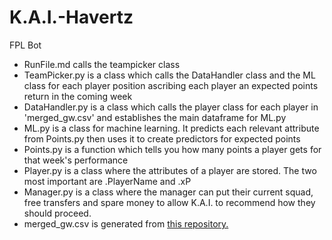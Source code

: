 # K.A.I.-Havertz
FPL Bot

- RunFile.md calls the teampicker class
- TeamPicker.py is a class which calls the DataHandler class and the ML class for each player position ascribing each player an expected points return in the coming week
- DataHandler.py is a class which calls the player class for each player in 'merged_gw.csv' and establishes the main dataframe for ML.py
- ML.py is a class for machine learning. It predicts each relevant attribute from Points.py then uses it to create predictors for expected points
- Points.py is a function which tells you how many points a player gets for that week's performance
- Player.py is a class where the attributes of a player are stored. The two most important are .PlayerName and .xP
- Manager.py is a class where the manager can put their current squad, free transfers and spare money to allow K.A.I. to recommend how they should proceed.
- merged_gw.csv is generated from [this repository.](https://github.com/vaastav/Fantasy-Premier-League)